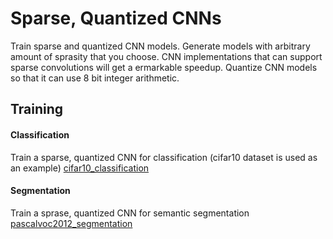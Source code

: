 # Sparse, Quantized CNNs
Train sparse and quantized CNN models. Generate models with arbitrary amount of sprasity that you choose. CNN implementations that can support sparse convolutions will get a ermarkable speedup. Quantize CNN models so that it can use 8 bit integer arithmetic.  

## Training
#### Classification
Train a sparse, quantized CNN for classification (cifar10 dataset is used as an example)
[cifar10_classification](cifar10_classification/README.md)  

#### Segmentation
Train a sprase, quantized CNN for semantic segmentation
[pascalvoc2012_segmentation](pascalvoc2012_segmentation/README.md)  

